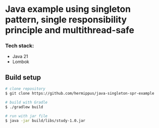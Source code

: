 # Java example using singleton pattern, single responsibility  principle and multithread-safe

### Tech stack:
* Java 21
* Lombok

## Build setup
```bash
# clone repository
$ git clone https://github.com/hermippus/java-singleton-spr-example

# build with Gradle
$ ./gradlew build

# run with jar file
$ java -jar build/libs/study-1.0.jar